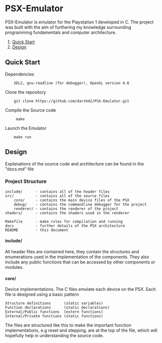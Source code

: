 # PSX-Emulator

PSX-Emulator is emulator for the Playstation 1 developed in C. The project was built with the aim of furthering my knowledge surrounding programming fundamentals
and computer architecture.

1.  [Quick Start](#Quick-Start)
2.  [Design](#Design)

## Quick Start
Dependencies
```
    SDL2, gnu-readline (for debugger), OpenGL version 4.6
```

Clone the repository
```
    git clone https://github.com/darsh42/PSX-Emulator.git
```

Compile the Source code
```
     make
```

Launch the Emulator
```
    make run
```

## Design

Explanations of the source code and architecture can be found in the "docs.md" file

### Project Structure
    include/      - contains all of the header files
    src/          - contains all of the source files
        core/     - contains the main device files of the PSX
        debug/    - contains the commandline debugger for the project
        renderer/ - contains the renderer of the project
    shaders/      - contains the shaders used in the renderer
    
    Makefile      - make rules for compilation and running
    docs          - further details of the PSX architecture
    README        - this document

#### include/
All header files are contained here, they contain the structures and enumerations used in the implementation of the components. They also include any public functions that can be accessed by other components or modules.

#### core/
Device implementations. The C files emulate each device on the PSX.
Each file is designed using a basic pattern
    
    Structure definitions      (static variables)
    Function declarations      (static declarations)
    External/Public functions  (extern functions)
    Internal/Private functions (static functions)

The files are structured like this to make the important function implementations, e.g reset and stepping, are at the top of the file, which will hopefully help in understanding the source code.
